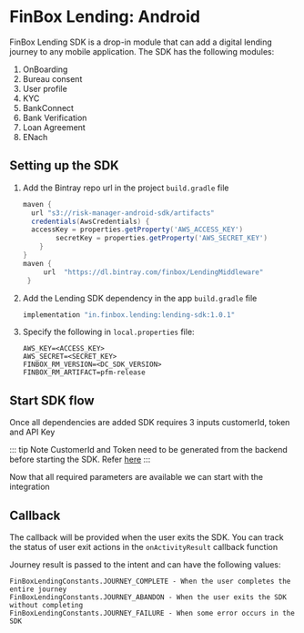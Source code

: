 # FinBox Lending: Android

FinBox Lending SDK is a drop-in module that can add a digital lending journey to any mobile application.
The SDK has the following modules:

1. OnBoarding
2. Bureau consent
3. User profile
4. KYC
5. BankConnect
6. Bank Verification
7. Loan Agreement
8. ENach

## Setting up the SDK

1. Add the Bintray repo url in the project `build.gradle` file
   ```groovy
   maven {
     url "s3://risk-manager-android-sdk/artifacts"
     credentials(AwsCredentials) {
     accessKey = properties.getProperty('AWS_ACCESS_KEY')
           secretKey = properties.getProperty('AWS_SECRET_KEY')
       }
   }
   maven {
        url  "https://dl.bintray.com/finbox/LendingMiddleware"
    }
   ```
2. Add the Lending SDK dependency in the app `build.gradle` file
   ```groovy
   implementation "in.finbox.lending:lending-sdk:1.0.1"
   ```
3. Specify the following in `local.properties` file:
   ```
   AWS_KEY=<ACCESS_KEY>
   AWS_SECRET=<SECRET_KEY>
   FINBOX_RM_VERSION=<DC_SDK_VERSION>
   FINBOX_RM_ARTIFACT=pfm-release
   ```

## Start SDK flow

Once all dependencies are added SDK requires 3 inputs customerId, token and API Key

::: tip Note
CustomerId and Token need to be generated from the backend before starting the SDK. Refer [here](/middleware/sourcing-rest-api.html#get-eligibility)
:::

Now that all required parameters are available we can start with the integration

<CodeSwitcher :languages="{kotlin:'Kotlin',java:'Java'}">
<template v-slot:kotlin>

```kotlin
val REQUEST_CODE_ONBOARDING = 101
FinBoxLending.Builder(context, REQUEST_CODE_ONBOARDING)
    .setCustomerId(<customer_id>)
    .setFinBoxApiKey(<api_key_provided>)
    .setUserToken(<user_token>)
    .build()

startActivityForResult(
    builder.getLendingIntent(context),
    REQUEST_CODE_ONBOARDING
)
```

</template>
<template v-slot:java>

```java
private String REQUEST_CODE_ONBOARDING = 101;
FinBoxLending builder = FinBoxLending.Builder(context, REQUEST_CODE_ONBOARDING)
    .setCustomerId(<customer_id>)
    .setFinBoxApiKey(<api_key_provided>)
    .setUserToken(<user_token>)
    .build();

startActivityForResult(  
 builder.getLendingIntent(getContext()),  
 REQUEST_CODE_ONBOARDING  
)

````
</template>
</CodeSwitcher>

## Callback

The callback will be provided when the user exits the SDK. You can track the status of user exit actions in the `onActivityResult` callback function

<CodeSwitcher :languages="{kotlin:'Kotlin',java:'Java'}">
<template v-slot:kotlin>

```kotlin
override fun onActivityResult(requestCode: Int, resultCode: Int, data: Intent?) {
    super.onActivityResult(requestCode, resultCode, data)
    if (requestCode == REQUEST_CODE_ONBOARDING) {
        if (resultCode != FinBoxLendingConstants.RESULT_EXIT) {
            //Callback when user exits the flow, intent data has information holding users state
            data.extras.getInt(FinBoxLendingConstants.JOURNEY_RESULT_KEY) //Contains status of the journey
        }
    }
}
````

</template>
<template v-slot:java>

```java
@Override
private void onActivityResult(int requestCode, int resultCode, Intent data) {
    super.onActivityResult(requestCode, resultCode, data);
    if (requestCode == REQUEST_CODE_ONBOARDING) {
        if (resultCode != FinBoxLendingConstants.RESULT_EXIT) {
            //Callback when user exits the flow, intent data has information holding users state
            data.getExtras().getInt(FinBoxLendingConstants.JOURNEY_RESULT_KEY); //Contains status of the journey
        }
    }
}
```

</template>
</CodeSwitcher>

Journey result is passed to the intent and can have the following values:

```
FinBoxLendingConstants.JOURNEY_COMPLETE - When the user completes the entire journey
FinBoxLendingConstants.JOURNEY_ABANDON - When the user exits the SDK without completing
FinBoxLendingConstants.JOURNEY_FAILURE - When some error occurs in the SDK
```
